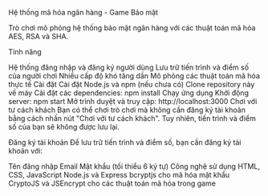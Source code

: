 Hệ thống mã hóa ngân hàng - Game Bảo mật

Trò chơi mô phỏng hệ thống bảo mật ngân hàng với các thuật toán mã hóa AES, RSA và SHA.


Tính năng

Hệ thống đăng nhập và đăng ký người dùng
Lưu trữ tiến trình và điểm số của người chơi
Nhiều cấp độ khó tăng dần
Mô phỏng các thuật toán mã hóa thực tế
Cài đặt
Cài đặt Node.js và npm (nếu chưa có)
Clone repository này về máy
Cài đặt các dependencies:
npm install
Chạy ứng dụng
Khởi động server:
npm start
Mở trình duyệt và truy cập: http://localhost:3000
Chơi với tư cách khách
Bạn có thể chơi trò chơi mà không cần đăng ký tài khoản bằng cách nhấn nút "Chơi với tư cách khách". Tuy nhiên, tiến trình và điểm số của bạn sẽ không được lưu lại.

Đăng ký tài khoản
Để lưu trữ tiến trình và điểm số, bạn cần đăng ký tài khoản với:

Tên đăng nhập
Email
Mật khẩu (tối thiểu 6 ký tự)
Công nghệ sử dụng
HTML, CSS, JavaScript
Node.js và Express
bcryptjs cho mã hóa mật khẩu
CryptoJS và JSEncrypt cho các thuật toán mã hóa trong game
